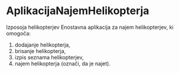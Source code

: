 # AplikacijaNajemHelikopterja
Izposoja helikopterjev 
Enostavna aplikacija za najem helikopterjev, ki omogoča:     
1. dodajanje helikopterja,     
2. brisanje helikopterja,     
3. izpis seznama helikopterjev,     
4. najem helikopterja (označi, da je najet).
